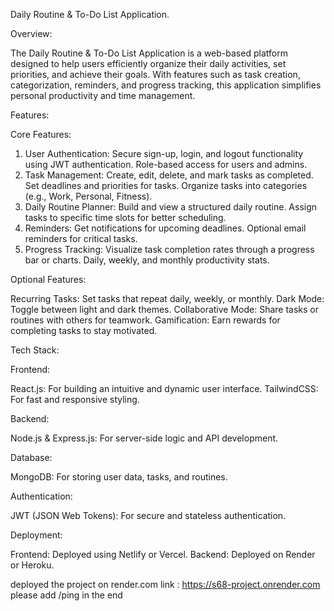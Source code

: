﻿Daily Routine & To-Do List Application.

Overview:

The Daily Routine & To-Do List Application is a web-based platform designed to help users efficiently organize their daily activities, set priorities, and achieve their goals. With features such as task creation, categorization, reminders, and progress tracking, this application simplifies personal productivity and time management.

Features:

Core Features:
1. User Authentication:
Secure sign-up, login, and logout functionality using JWT authentication.
Role-based access for users and admins.
2. Task Management:
Create, edit, delete, and mark tasks as completed.
Set deadlines and priorities for tasks.
Organize tasks into categories (e.g., Work, Personal, Fitness).
3. Daily Routine Planner:
Build and view a structured daily routine.
Assign tasks to specific time slots for better scheduling.
4. Reminders:
Get notifications for upcoming deadlines.
Optional email reminders for critical tasks.
5. Progress Tracking:
Visualize task completion rates through a progress bar or charts.
Daily, weekly, and monthly productivity stats.

Optional Features:

Recurring Tasks: Set tasks that repeat daily, weekly, or monthly.
Dark Mode: Toggle between light and dark themes.
Collaborative Mode: Share tasks or routines with others for teamwork.
Gamification: Earn rewards for completing tasks to stay motivated.

Tech Stack:

Frontend:

React.js: For building an intuitive and dynamic user interface.
TailwindCSS: For fast and responsive styling.

Backend:

Node.js & Express.js: For server-side logic and API development.

Database:

MongoDB: For storing user data, tasks, and routines.

Authentication:

JWT (JSON Web Tokens): For secure and stateless authentication.

Deployment:

Frontend: Deployed using Netlify or Vercel.
Backend: Deployed on Render or Heroku.

deployed the project on render.com 
link : https://s68-project.onrender.com
please add /ping in the end


